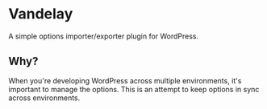 Vandelay
========

A simple options importer/exporter plugin for WordPress.

## Why?

When you're developing WordPress across multiple environments, it's important to manage the options. This is an attempt to keep options in sync across environments.
